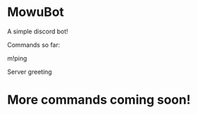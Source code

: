 # MowuBot
A simple discord bot!

Commands so far: 

m!ping

Server greeting
# More commands coming soon!
